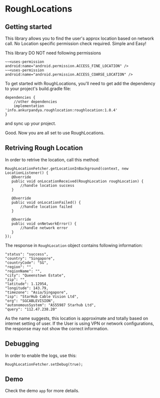 RoughLocations
 ===========

 Getting started
 ---------------

 This library allows you to find the user's approx location based on network call.
 No Location specific permission check required. Simple and Easy!

 This library DO NOT need following permissions
 ```
 ~~<uses-permission android:name="android.permission.ACCESS_FINE_LOCATION" />
 ~~<uses-permission android:name="android.permission.ACCESS_COARSE_LOCATION" />
 ```

 To get started with RoughLocations, you'll need to get
 add the dependency to your project's build.gradle file:

 ```
 dependencies {
     //other dependencies
     implementation 'info.ankurpandya.roughlocation:roughlocation:1.0.4'
 }
 ```
 and sync up your project.

 Good. Now you are all set to use RoughLocations.

 Retriving Rough Location
 --------
 In order to retrive the location, call this method:

 ```
RoughLocationFetcher.getLocationInBackground(context, new LocationListener() {
    @Override
    public void onLocationReceived(RoughLocation roughLocation) {
        //handle location success
    }

    @Override
    public void onLocationFailed() {
        //handle location failed
    }

    @Override
    public void onNetworkError() {
        //handle network error
    }
});
 ```

The response in `RoughLocation` object contains following information:
 ```
"status": "success",
"country": "Singapore",
"countryCode": "SG",
"region": "",
"regionName": "",
"city": "Queenstown Estate",
"zip": "",
"latitude": 1.12954,
"longitude": 143.79,
"timezone": "Asia/Singapore",
"isp": "StarHub Cable Vision Ltd",
"org": "SGCABLEVISION",
"autonomousSystem": "AS55987 Starhub Ltd",
"query": "112.47.238.20"
 ```

 As the name suggests, this location is approximate and totally based on internet setting of user. If the User is using VPN or network configurations, the response may not show the correct information.

 Debugging
 --------
 In order to enable the logs, use this:
 ```
 RoughLocationFetcher.setDebug(true);
 ```
 Demo
 --------
 Check the demo `app` for more details.